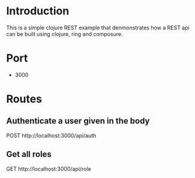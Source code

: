 # Introduction

This is a simple clojure REST example that denmonstrates how a REST api can be built using clojure, ring and composure.

# Port

* 3000

# Routes

## Authenticate a user given in the body
POST http://localhost:3000/api/auth

## Get all roles
GET http://localhost:3000/api/role
